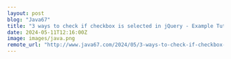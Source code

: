 ```yaml
---
layout: post
blog: "Java67"
title: "3 ways to check if checkbox is selected in jQuery - Example Tutorial"
date: 2024-05-11T12:16:00Z
image: images/java.png
remote_url: "http://www.java67.com/2024/05/3-ways-to-check-if-checkbox-is-selected.html"
---
```

